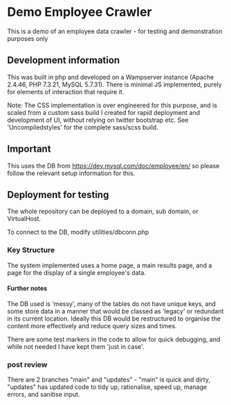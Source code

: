 # Demo Employee Crawler

This is a demo of an employee data crawler - for testing and demonstration purposes only

## Development information

This was built in php and developed on a Wampserver instance (Apache 2.4.46, PHP 7.3.21, MySQL 5.7.31). There is minimal JS implemented, purely for elements of interaction that require it.

Note: The CSS implementation is over engineered for this purpose, and is scaled from a custom sass build I created for rapid deployment and development of UI, without relying on twitter bootstrap etc. See 'Uncompiledstyles' for the complete sass/scss build.

## Important

This uses the DB from https://dev.mysql.com/doc/employee/en/ so please follow the relevant setup information for this.

## Deployment for testing

The whole repository can be deployed to a domain, sub domain, or VirtualHost.

To connect to the DB, modify utilities/dbconn.php

### Key Structure

The system implemented uses a home page, a main results page, and a page for the display of a single employee's data.


#### Further notes

The DB used is 'messy', many of the tables do not have unique keys, and some store data in a manner that would be classed as 'legacy' or redundant in its current location. Ideally this DB would be restructured to organise the content more effectively and reduce query sizes and times.

There are some test markers in the code to allow for quick debugging, and while not needed I have kept them 'just in case'.

### post review

There are 2 branches "main" and "updates" - "main" is quick and dirty, "updates" has updated code to tidy up, rationalise, speed up, manage errors, and sanitise input.

